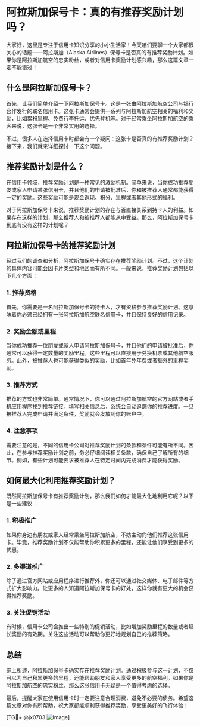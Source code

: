 # 阿拉斯加保号卡：真的有推荐奖励计划吗？

大家好，这里是专注于信用卡知识分享的小小生活家！今天咱们要聊一个大家都很关心的话题——阿拉斯加（Alaska Airlines）保号卡是否真的有推荐奖励计划。如果你是阿拉斯加航空的忠实粉丝，或者对信用卡奖励计划感兴趣，那么这篇文章一定不能错过！

## 什么是阿拉斯加保号卡？

首先，让我们简单介绍一下阿拉斯加保号卡。这是一张由阿拉斯加航空公司与银行合作发行的联名信用卡。这张卡通常会提供一系列与阿拉斯加航空相关的福利和奖励，比如累积里程、免费行李托运、优先登机等。对于经常乘坐阿拉斯加航空的乘客来说，这张卡是一个非常实用的选择。

不过，很多人在选择信用卡时都会有一个疑问：这张卡是否真的有推荐奖励计划？接下来，我们就来详细探讨一下这个问题。

## 推荐奖励计划是什么？

在信用卡领域，推荐奖励计划是一种常见的激励机制。简单来说，当你成功推荐朋友或家人申请某张信用卡，并且他们的申请被批准后，你和被推荐人通常都能获得一定的奖励。这些奖励可能是现金返现、积分、里程或者其他形式的福利。

对于阿拉斯加保号卡来说，推荐奖励计划的存在与否直接关系到持卡人的利益。如果存在这样的计划，那么推荐人和被推荐人都能从中受益。那么，阿拉斯加保号卡到底有没有这样的计划呢？

## 阿拉斯加保号卡的推荐奖励计划

经过我们的调查和分析，阿拉斯加保号卡确实存在推荐奖励计划。不过，这个计划的具体内容可能会因卡片类型和地区而有所不同。一般来说，推荐奖励计划包括以下几个方面：

### 1. 推荐资格

首先，你需要是一名阿拉斯加保号卡的持卡人，才有资格参与推荐奖励计划。这意味着你必须已经拥有一张阿拉斯加航空联名信用卡，并且保持良好的信用记录。

### 2. 奖励金额或里程

当你成功推荐一位朋友或家人申请阿拉斯加保号卡，并且他们的申请被批准后，你通常可以获得一定数量的奖励里程。这些里程可以直接用于兑换机票或其他航空服务。此外，被推荐人也可能获得类似的奖励，比如首年免年费或者额外的里程奖励。

### 3. 推荐方式

推荐的方式也非常简单。通常情况下，你可以通过阿拉斯加航空的官方网站或者手机应用程序找到推荐链接。填写相关信息后，系统会自动追踪你的推荐进度。一旦被推荐人完成申请并满足条件，奖励就会发放到你的账户中。

### 4. 注意事项

需要注意的是，不同的信用卡公司对推荐奖励计划的条款和条件可能有所不同。因此，在参与推荐奖励计划之前，务必仔细阅读相关条款，确保自己了解所有的细节。例如，有些计划可能要求被推荐人在特定时间内完成消费才能获得奖励。

## 如何最大化利用推荐奖励计划？

既然阿拉斯加保号卡有推荐奖励计划，那么我们如何才能最大化地利用它呢？以下是一些建议：

### 1. 积极推广

如果你身边有朋友或家人经常乘坐阿拉斯加航空，不妨主动向他们推荐这张信用卡。毕竟，推荐奖励计划不仅能帮助你积累更多的里程，还能让他们享受到更多的优惠。

### 2. 多渠道推广

除了通过官方网站或应用程序进行推荐外，你还可以通过社交媒体、电子邮件等方式扩大影响力。让更多的人知道阿拉斯加保号卡的好处，这样你就有更大的机会获得推荐奖励。

### 3. 关注促销活动

有时候，信用卡公司会推出一些特别的促销活动，比如增加奖励里程的数量或者延长奖励的有效期。关注这些活动可以帮助你更好地规划自己的推荐策略。

## 总结

综上所述，阿拉斯加保号卡确实存在推荐奖励计划。通过积极参与这一计划，不仅可以为自己积累更多的里程，还能帮助朋友和家人享受更多的航空福利。如果你是阿拉斯加航空的忠实粉丝，那么这张信用卡无疑是一个值得考虑的选择。

最后，提醒大家在使用信用卡时一定要注意合理消费，避免不必要的债务。希望这篇文章对你有所帮助，祝大家都能顺利获得推荐奖励，享受更美好的飞行体验！

[TG💪+ @jx0703 ![Image](https://github.com/user-attachments/assets/dbca1d08-cadb-493c-b0ec-ad6f7a83f270)]